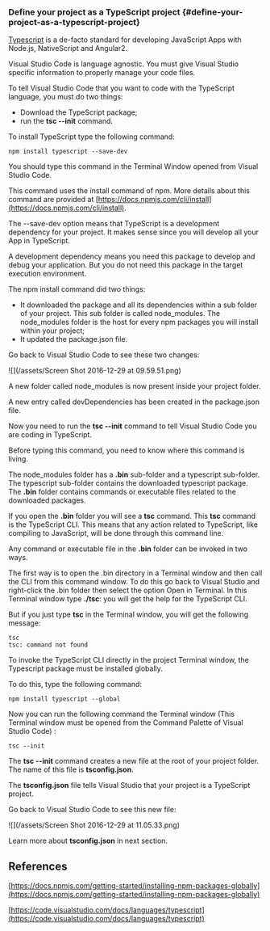 ### Define your project as a TypeScript project {#define-your-project-as-a-typescript-project}

[Typescript](http://www.typescriptlang.org/) is a de-facto standard for developing JavaScript Apps with Node.js, NativeScript and Angular2.

Visual Studio Code is language agnostic. You must give Visual Studio specific information to properly manage your code files.

To tell Visual Studio Code that you want to code with the TypeScript language, you must do two things:

* Download the TypeScript package;
* run the **tsc --init** command.

To install TypeScript type the following command:

```
npm install typescript --save-dev
```

You should type this command in the Terminal Window opened from Visual Studio Code.

This command uses the install command of npm. More details about this command are provided at [https://docs.npmjs.com/cli/install](https://docs.npmjs.com/cli/install).

The --save-dev option means that TypeScript is a development dependency for your project. It makes sense since you will develop all your App in TypeScript.

A development dependency means you need this package to develop and debug your application. But you do not need this package in the target execution environment.

The npm install command did two things:

* It downloaded the package and all its dependencies within a sub folder of your project. This sub folder is called node\_modules. The node\_modules folder is the host for every npm packages you will install within your project;
* It updated the package.json file.

Go back to Visual Studio Code to see these two changes:

![](/assets/Screen Shot 2016-12-29 at 09.59.51.png)

A new folder called node\_modules is now present inside your project folder.

A new entry called devDependencies has been created in the package.json file.

Now you need to run the **tsc --init** command to tell Visual Studio Code you are coding in TypeScript.

Before typing this command, you need to know where this command is living.

The node\_modules folder has a **.bin** sub-folder and a typescript sub-folder. The typescript sub-folder contains the downloaded typescript package. The **.bin** folder contains commands or executable files related to the downloaded packages.

If you open the **.bin** folder you will see a **tsc** command. This **tsc** command is the TypeScript CLI. This means that any action related to TypeScript, like compiling to JavaScript, will be done through this command line.

Any command or executable file in the **.bin** folder can be invoked in two ways.

The first way is to open the .bin directory in a Terminal window and then call the CLI from this command window. To do this go back to Visual Studio and right-click the .bin folder then select the option Open in Terminal. In this Terminal window type **./tsc**: you will get the help for the TypeScript CLI.

But if you just type **tsc** in the Terminal window, you will get the following message:

```
tsc
tsc: command not found
```

To invoke the TypeScript CLI directly in the project Terminal window, the Typescript package must be installed globally.

To do this, type the following command:

```
npm install typescript --global
```

Now you can run the following command the Terminal window \(This Terminal window must be opened from the Command Palette of Visual Studio Code\) :

```
tsc --init
```

The **tsc --init** command creates a new file at the root of your project folder. The name of this file is **tsconfig.json**.

The **tsconfig.json** file tells Visual Studio that your project is a TypeScript project.

Go back to Visual Studio Code to see this new file:

![](/assets/Screen Shot 2016-12-29 at 11.05.33.png)

Learn more about **tsconfig.json** in next section.

## References

[https://docs.npmjs.com/getting-started/installing-npm-packages-globally](https://docs.npmjs.com/getting-started/installing-npm-packages-globally)

[https://code.visualstudio.com/docs/languages/typescript](https://code.visualstudio.com/docs/languages/typescript)

